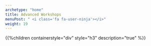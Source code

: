 ```yaml
---
archetype: "home"
title: Advanced Workshops
menuPost: " <i class='fa fa-user-ninja'></i>"
weight: 19
---
```


{{%children containerstyle="div" style="h3" description="true" %}}
